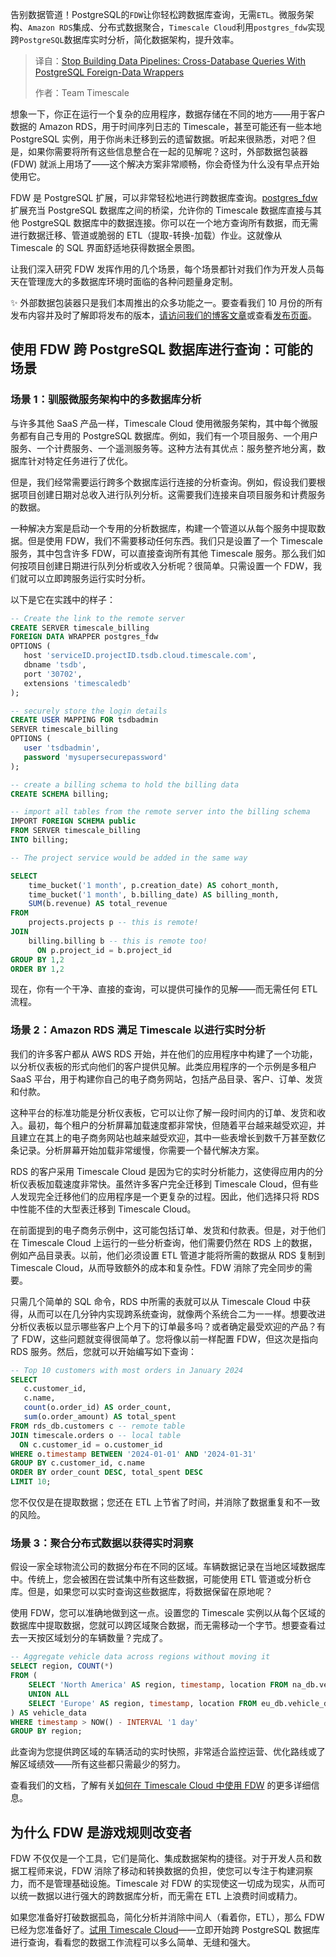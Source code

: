 
<!--
title: 停止构建数据管道：使用PostgreSQL Foreign-Data Wrappers的跨数据库查询
cover: https://miro.medium.com/v2/da:true/resize:fit:1000/0*-eVSaCIQx73woxE4
summary: 告别数据管道！PostgreSQL的`FDW`让你轻松跨数据库查询，无需`ETL`。微服务架构、`Amazon RDS`集成、分布式数据聚合，`Timescale Cloud`利用`postgres_fdw`实现跨`PostgreSQL`数据库实时分析，简化数据架构，提升效率。
-->

告别数据管道！PostgreSQL的`FDW`让你轻松跨数据库查询，无需`ETL`。微服务架构、`Amazon RDS`集成、分布式数据聚合，`Timescale Cloud`利用`postgres_fdw`实现跨`PostgreSQL`数据库实时分析，简化数据架构，提升效率。

> 译自：[Stop Building Data Pipelines: Cross-Database Queries With PostgreSQL Foreign-Data Wrappers](https://medium.com/timescale/stop-building-data-pipelines-cross-database-queries-with-postgresql-foreign-data-wrappers-cf2675e48eda)
> 
> 作者：Team Timescale

想象一下，你正在运行一个复杂的应用程序，数据存储在不同的地方——用于客户数据的 Amazon RDS，用于时间序列日志的 Timescale，甚至可能还有一些本地 PostgreSQL 实例，用于你尚未迁移到云的遗留数据。听起来很熟悉，对吧？但是，如果你需要将所有这些信息整合在一起的见解呢？这时，外部数据包装器 (FDW) 就派上用场了——这个解决方案非常顺畅，你会奇怪为什么没有早点开始使用它。

FDW 是 PostgreSQL 扩展，可以非常轻松地进行跨数据库查询。[postgres_fdw](https://www.postgresql.org/docs/current/postgres-fdw.html) 扩展充当 PostgreSQL 数据库之间的桥梁，允许你的 Timescale 数据库直接与其他 PostgreSQL 数据库中的数据连接。你可以在一个地方查询所有数据，而无需进行数据迁移、管道或脆弱的 ETL（提取-转换-加载）作业。这就像从 Timescale 的 SQL 界面舒适地获得数据全景图。

让我们深入研究 FDW 发挥作用的几个场景，每个场景都针对我们作为开发人员每天在管理庞大的多数据库环境时面临的各种问题量身定制。

✨ 外部数据包装器只是我们本周推出的众多功能之一。要查看我们 10 月份的所有发布内容并及时了解即将发布的版本，[请访问我们的博客文章](请访问我们的博客文章)或查看[发布页面](发布页面)。

## 使用 FDW 跨 PostgreSQL 数据库进行查询：可能的场景

### 场景 1：驯服微服务架构中的多数据库分析

与许多其他 SaaS 产品一样，Timescale Cloud 使用微服务架构，其中每个微服务都有自己专用的 PostgreSQL 数据库。例如，我们有一个项目服务、一个用户服务、一个计费服务、一个遥测服务等。这种方法有其优点：服务整齐地分离，数据库针对特定任务进行了优化。

但是，我们经常需要运行跨多个数据库运行连接的分析查询。例如，假设我们要根据项目创建日期对总收入进行队列分析。这需要我们连接来自项目服务和计费服务的数据。

一种解决方案是启动一个专用的分析数据库，构建一个管道以从每个服务中提取数据。但是使用 FDW，我们不需要移动任何东西。我们只是设置了一个 Timescale 服务，其中包含许多 FDW，可以直接查询所有其他 Timescale 服务。那么我们如何按项目创建日期进行队列分析或收入分析呢？很简单。只需设置一个 FDW，我们就可以立即跨服务运行实时分析。

以下是它在实践中的样子：

```sql
-- Create the link to the remote server
CREATE SERVER timescale_billing
FOREIGN DATA WRAPPER postgres_fdw 
OPTIONS (
   host 'serviceID.projectID.tsdb.cloud.timescale.com',
   dbname 'tsdb',
   port '30702',
   extensions 'timescaledb'
);

-- securely store the login details 
CREATE USER MAPPING FOR tsdbadmin 
SERVER timescale_billing
OPTIONS (
   user 'tsdbadmin',
   password 'mysupersecurepassword'
);

-- create a billing schema to hold the billing data
CREATE SCHEMA billing;

-- import all tables from the remote server into the billing schema
IMPORT FOREIGN SCHEMA public 
FROM SERVER timescale_billing 
INTO billing;

-- The project service would be added in the same way

SELECT 
    time_bucket('1 month', p.creation_date) AS cohort_month,
    time_bucket('1 month', b.billing_date) AS billing_month,
    SUM(b.revenue) AS total_revenue
FROM 
    projects.projects p -- this is remote!
JOIN 
    billing.billing b -- this is remote too!
      ON p.project_id = b.project_id
GROUP BY 1,2
ORDER BY 1,2
```

现在，你有一个干净、直接的查询，可以提供可操作的见解——而无需任何 ETL 流程。

### 场景 2：Amazon RDS 满足 Timescale 以进行实时分析

我们的许多客户都从 AWS RDS 开始，并在他们的应用程序中构建了一个功能，以分析仪表板的形式向他们的客户提供见解。此类应用程序的一个示例是多租户 SaaS 平台，用于构建你自己的电子商务网站，包括产品目录、客户、订单、发货和付款。

这种平台的标准功能是分析仪表板，它可以让你了解一段时间内的订单、发货和收入。最初，每个租户的分析屏幕加载速度都非常快，但随着平台越来越受欢迎，并且建立在其上的电子商务网站也越来越受欢迎，其中一些表增长到数千万甚至数亿条记录。分析屏幕开始加载非常缓慢，你需要一个替代解决方案。

RDS 的客户采用 Timescale Cloud 是因为它的实时分析能力，这使得应用内的分析仪表板加载速度非常快。虽然许多客户完全迁移到 Timescale Cloud，但有些人发现完全迁移他们的应用程序是一个更复杂的过程。因此，他们选择只将 RDS 中性能不佳的大型表迁移到 Timescale Cloud。

在前面提到的电子商务示例中，这可能包括订单、发货和付款表。但是，对于他们在 Timescale Cloud 上运行的一些分析查询，他们需要仍然在 RDS 上的数据，例如产品目录表。以前，他们必须设置 ETL 管道才能将所需的数据从 RDS 复制到 Timescale Cloud，从而导致额外的成本和复杂性。FDW 消除了完全同步的需要。

只需几个简单的 SQL 命令，RDS 中所需的表就可以从 Timescale Cloud 中获得，从而可以在几分钟内实现跨系统查询，就像两个系统合二为一一样。想要改进分析仪表板以显示哪些客户上个月下的订单最多吗？或者确定最受欢迎的产品？有了 FDW，这些问题就变得很简单了。您将像以前一样配置 FDW，但这次是指向 RDS 服务。然后，您就可以开始编写如下查询：

```sql
-- Top 10 customers with most orders in January 2024
SELECT
   c.customer_id,
   c.name,
   count(o.order_id) AS order_count,
   sum(o.order_amount) AS total_spent
FROM rds_db.customers c -- remote table
JOIN timescale.orders o -- local table
  ON c.customer_id = o.customer_id
WHERE o.timestamp BETWEEN '2024-01-01' AND '2024-01-31'
GROUP BY c.customer_id, c.name
ORDER BY order_count DESC, total_spent DESC
LIMIT 10;
```

您不仅仅是在提取数据；您还在 ETL 上节省了时间，并消除了数据重复和不一致的风险。

### 场景 3：聚合分布式数据以获得实时洞察

假设一家全球物流公司的数据分布在不同的区域。车辆数据记录在当地区域数据库中。传统上，您会被困在尝试集中所有这些数据，可能使用 ETL 管道或分析仓库。但是，如果您可以实时查询这些数据库，将数据保留在原地呢？

使用 FDW，您可以准确地做到这一点。设置您的 Timescale 实例以从每个区域的数据库中提取数据，您就可以跨区域聚合数据，而无需移动一个字节。想要查看过去一天按区域划分的车辆数量？完成了。

```sql
-- Aggregate vehicle data across regions without moving it
SELECT region, COUNT(*)
FROM (
    SELECT 'North America' AS region, timestamp, location FROM na_db.vehicle_data
    UNION ALL
    SELECT 'Europe' AS region, timestamp, location FROM eu_db.vehicle_data
) AS vehicle_data
WHERE timestamp > NOW() - INTERVAL '1 day'
GROUP BY region;
```

此查询为您提供跨区域的车辆活动的实时快照，非常适合监控运营、优化路线或了解区域绩效——所有这些都只需最少的努力。

查看我们的文档，了解有关[如何在 Timescale Cloud 中使用 FDW](https://docs.timescale.com/use-timescale/latest/schema-management/foreign-data-wrappers/) 的更多详细信息。

## 为什么 FDW 是游戏规则改变者

FDW 不仅仅是一个工具，它们是简化、集成数据架构的捷径。对于开发人员和数据工程师来说，FDW 消除了移动和转换数据的负担，使您可以专注于构建洞察力，而不是管理基础设施。Timescale 对 FDW 的实现使这一切成为现实，从而可以统一数据以进行强大的跨数据库分析，而无需在 ETL 上浪费时间或精力。

如果您准备好打破数据孤岛，简化分析并消除中间人（看着你，ETL），那么 FDW 已经为您准备好了。[试用 Timescale Cloud](https://console.cloud.timescale.com/signup/?utm_source=blog&utm_medium=email&utm_campaign=november-abl&utm_content=timescale-cloud-signup)——立即开始跨 PostgreSQL 数据库进行查询，看看您的数据工作流程可以多么简单、无缝和强大。